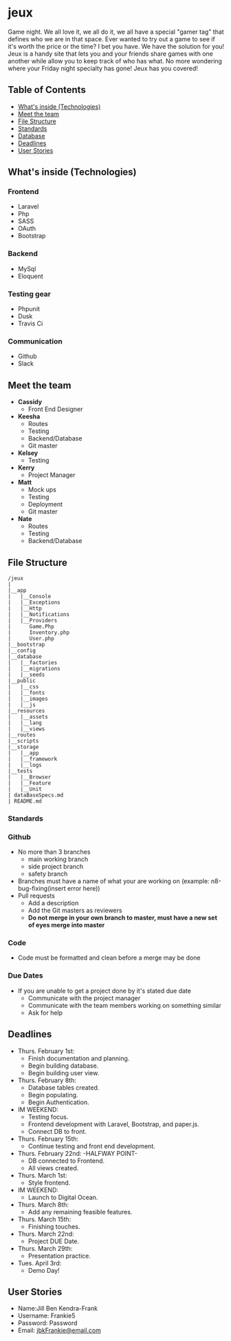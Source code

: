 # jeux

Game night.
We all love it, we all do it, we all have a special "gamer tag" that defines who we are in that space.
Ever wanted to try out a game to see if it's worth the price or the time? I bet you have. We have the solution for you!
Jeux is a handy site that lets you and your friends share games with one another while allow you to keep track of who has what. No more wondering where your Friday night specialty has gone! Jeux has you covered!

## Table of Contents

- [What's inside (Technologies)](#What's-inside-Technologies)
- [Meet the team](#Meet-the-team)
- [File Structure](#File-Structure)
- [Standards](#Standards)
- [Database](#Database)
- [Deadlines](#Deadlines)
- [User Stories](#User-Story)

## <a name=" What's inside (Technologies)"></a> What's inside (Technologies)

### Frontend
* Laravel
* Php
* SASS
* OAuth
* Bootstrap
### Backend
* MySql
* Eloquent
### Testing gear
* Phpunit
* Dusk
* Travis Ci
### Communication
* Github
* Slack

## <a name="Meet-the-team"></a> Meet the team

* **Cassidy**
  * Front End Designer
* **Keesha**
  * Routes
  * Testing
  * Backend/Database
  * Git master
* **Kelsey**
  * Testing
* **Kerry**
  * Project Manager
* **Matt**
  * Mock ups
  * Testing
  * Deployment
  * Git master
* **Nate**
  * Routes
  * Testing
  * Backend/Database

## <a name="File-Structure"></a> File Structure
```
/jeux
|
|__app
|   |__Console
|   |__Exceptions
|   |__Http
|   |__Notifications
|   |__Providers
|      Game.Php
|      Inventory.php
|      User.php
|__bootstrap
|__config
|__database
|   |__factories
|   |__migrations
|   |__seeds
|__public
|   |__css
|   |__fonts
|   |__images
|   |__js
|__resources
|   |__assets
|   |__lang
|   |__views
|__routes
|__scripts
|__storage
|   |__app
|   |__framework
|   |__logs
|__tests
|   |__Browser
|   |__Feature
|   |__Unit
| dataBaseSpecs.md
| README.md
```
### <a name="Standards"></a> Standards


### Github

* No more than 3 branches
  * main working branch
  * side project branch
  * safety branch
* Branches must have a name of what your are working on (example: n8-bug-fixing(insert error here))
* Pull requests
  * Add a description
  * Add the Git masters as reviewers
  * **Do not merge in your own branch to master, must have a new set of eyes merge into master**

### Code
* Code must be formatted and clean before a merge may be done

### Due Dates
* If you are unable to get a project done by it's stated due date
  * Communicate with the project manager
  * Communicate with the team members working on something similar
  * Ask for help

## <a name="Deadlines"></a> Deadlines
  * Thurs. February 1st:
      - Finish documentation and planning.
      - Begin building database.
      - Begin building user view.
  * Thurs. February 8th:
      - Database tables created.
      - Begin populating.
      - Begin Authentication.
  * IM WEEKEND:
      - Testing focus.
      - Frontend development with Laravel, Bootstrap, and paper.js.
      - Connect DB to front.
  * Thurs. February 15th:
      - Continue testing and front end development.
  * Thurs. February 22nd: -HALFWAY POINT-
      - DB connected to Frontend.
      - All views created.
  * Thurs. March 1st:
      - Style frontend.
  * IM WEEKEND:
      - Launch to Digital Ocean.
  * Thurs. March 8th:
      - Add any remaining feasible features.
  * Thurs. March 15th:
      - Finishing touches.
  * Thurs. March 22nd:
      - Project DUE Date.
  * Thurs. March 29th:
      - Presentation practice.
  * Tues. April 3rd:
      - Demo Day!
## <a name="User-Stories"></a> User Stories
  * Name:Jill Ben Kendra-Frank
  * Username: Frankie5
  * Password: Password
  * Email: jbkFrankie@email.com
